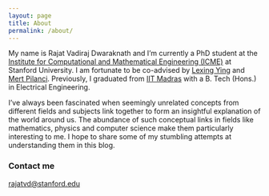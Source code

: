 ```yaml
---
layout: page
title: About
permalink: /about/
---
```


My name is Rajat Vadiraj Dwaraknath and I’m currently a PhD student at the [Institute for Computational and Mathematical Engineering (ICME)](https://icme.stanford.edu) at Stanford University. I am fortunate to be co-advised by [Lexing Ying](https://web.stanford.edu/~lexing/) and [Mert Pilanci](https://web.stanford.edu/~pilanci/). Previously, I graduated from [IIT Madras](https://www.iitm.ac.in/) with a B. Tech (Hons.) in Electrical Engineering.

I’ve always been fascinated when seemingly unrelated concepts from different fields and subjects link together to form an insightful explanation of the world around us. The abundance of such conceptual links in fields like mathematics, physics and computer science make them particularly interesting to me. I hope to share some of my stumbling attempts at understanding them in this blog.

### Contact me

[rajatvd@stanford.edu](mailto:rajatvd@stanford.edu)
